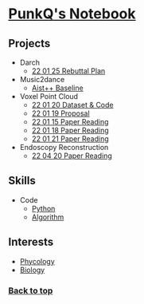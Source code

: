 # [PunkQ's Notebook](#top)
## Projects
- Darch
  - [22 01 25 Rebuttal Plan](docs/projects/Darch/22_01_25_rebuttal_plan.md)
- Music2dance
  - [Aist++ Baseline](docs/projects/Music2Dance/AIST++_baseline.md)
- Voxel Point Cloud
  - [22 01 20 Dataset & Code](docs/projects/voxel_point_cloud/22_01_20_dataset_&_code.md)
  - [22 01 19 Proposal](docs/projects/voxel_point_cloud/22_01_19_proposal.md)
  - [22 01 15 Paper Reading](docs/projects/voxel_point_cloud/22_01_15_paper_reading.md)
  - [22 01 18 Paper Reading](docs/projects/voxel_point_cloud/22_01_18_paper_reading.md)
  - [22 01 21 Paper Reading](docs/projects/voxel_point_cloud/22_01_21_paper_reading.md)
- Endoscopy Reconstruction
  - [22 04 20 Paper Reading](docs/projects/Endoscopy_Reconstruction/22_04_20_paper_reading.md)

## Skills
- Code
  - [Python](docs/skills/code/python.md)
  - [Algorithm](docs/skills/code/algorithm.md)

## Interests
- [Phycology](docs/interests/phycology.md)
- [Biology](docs/interests/biology.md)

### [Back to top](#top)